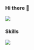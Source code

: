 ### Hi there 👋

<img src="https://capsule-render.vercel.app/api?type=Venom&color=auto&height=300&section=header&text=Front-End&%20render&fontSize=90" />

### Skills
<img src="https://img.shields.io/badge/logo-javascript-blue?logo=javascript&logoColor=white"/>
